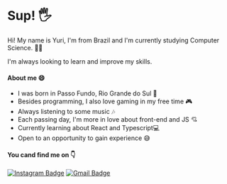 # Sup! 🖐

Hi! My name is Yuri, I'm from Brazil and I'm currently studying Computer Science. 👨‍💻

I'm always looking to learn and improve my skills.
#### About me 😄
- I was born in Passo Fundo, Rio Grande do Sul 👶
- Besides programming, I also love gaming in my free time 🎮
- Always listening to some music 🎶
- Each passing day, I'm more in love about front-end and JS 💘
- Currently learning about React and Typescript💻
- Open to an opportunity to gain experience 😅
#### You cand find me on 👇
[![Instagram Badge](https://img.shields.io/badge/-Instagram-C13584?style=flat-square&logo=Instagram&logoColor=white&link=https://www.instagram.com/yurinraiter)](https://www.instagram.com/yurinraiter/)   [![Gmail Badge](https://img.shields.io/badge/-yurinraiter@gmail.com-BB001B?style=flat-square&logo=Gmail&logoColor=white&link=mailto:yurinraiter@gmail.com)](mailto:yurinraiter@gmail.com)
